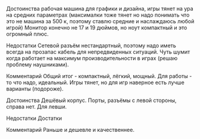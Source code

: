 Достоинства
рабочая машина для графики и дизайна, игры тянет на ура на средних параметрах (максималки тоже тянет но надо понимать что это не машина за 500 к, поэтому ставлю средние и наслаждаюсь любой игрой) Монитор конечно не 17 и 19 дюймов, но ноут компактный и это огромный плюс.

Недостатки
Сетевой разъём нестандартный, поэтому надо иметь всегда на прозапас кабель для непредвиденных ситуаций. Чуть шумит когда работает на максимум производительности в играх (решаю проблему наушниками).

Комментарий
Общий итог - компактный, лёгкий, мощный. Для работы - то что надо, идеальный. Игры тянет, но для игр наверное есть лучше варианты (подороже).

Достоинства
Дешёвый корпус.  Порты, разъёмы с левой стороны, справа нет. Для левши.

Недостатки
Достатки

Комментарий
Раньше и дешевле и качественнее.